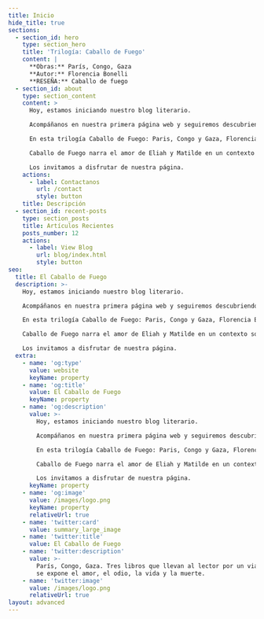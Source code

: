 ```yaml
---
title: Inicio
hide_title: true
sections:
  - section_id: hero
    type: section_hero
    title: 'Trilogía: Caballo de Fuego'
    content: |
      **Obras:** París, Congo, Gaza
      **Autor:** Florencia Bonelli
      **RESEÑA:** Caballo de fuego
  - section_id: about
    type: section_content
    content: >
      Hoy, estamos iniciando nuestro blog literario.

      Acompáñanos en nuestra primera página web y seguiremos descubriendo el mundo real.

      En esta trilogía Caballo de Fuego: Paris, Congo y Gaza, Florencia Bonelli nos sorprende por su lenguaje, historicidad y ese estímulo constante a través de sus personajes que nos mantienen despiertos y soñando. Para la escritora fue un reto y para el lector es y será el vuelo de la imaginación con la realidad que lo circunda. Conjugar ambos es sentir, pensar y vivir. 

      Caballo de Fuego narra el amor de Eliah y Matilde en un contexto socio histórico múltiple donde la lucha del desvalido se debilita por la influencia torrencial del poder sobre los recursos naturales y humanos. 

      Los invitamos a disfrutar de nuestra página.
    actions:
      - label: Contactanos
        url: /contact
        style: button
    title: Descripción
  - section_id: recent-posts
    type: section_posts
    title: Artículos Recientes
    posts_number: 12
    actions:
      - label: View Blog
        url: blog/index.html
        style: button
seo:
  title: El Caballo de Fuego
  description: >-
    Hoy, estamos iniciando nuestro blog literario.

    Acompáñanos en nuestra primera página web y seguiremos descubriendo el mundo real.

    En esta trilogía Caballo de Fuego: Paris, Congo y Gaza, Florencia Bonelli nos sorprende por su lenguaje, historicidad y ese estímulo constante a través de sus personajes que nos mantienen despiertos y soñando. Para la escritora fue un reto y para el lector es y será el vuelo de la imaginación con la realidad que lo circunda. Conjugar ambos es sentir, pensar y vivir. 

    Caballo de Fuego narra el amor de Eliah y Matilde en un contexto socio histórico múltiple donde la lucha del desvalido se debilita por la influencia torrencial del poder sobre los recursos naturales y humanos. 

    Los invitamos a disfrutar de nuestra página.
  extra:
    - name: 'og:type'
      value: website
      keyName: property
    - name: 'og:title'
      value: El Caballo de Fuego
      keyName: property
    - name: 'og:description'
      value: >-
        Hoy, estamos iniciando nuestro blog literario.

        Acompáñanos en nuestra primera página web y seguiremos descubriendo el mundo real.

        En esta trilogía Caballo de Fuego: Paris, Congo y Gaza, Florencia Bonelli nos sorprende por su lenguaje, historicidad y ese estímulo constante a través de sus personajes que nos mantienen despiertos y soñando. Para la escritora fue un reto y para el lector es y será el vuelo de la imaginación con la realidad que lo circunda. Conjugar ambos es sentir, pensar y vivir. 

        Caballo de Fuego narra el amor de Eliah y Matilde en un contexto socio histórico múltiple donde la lucha del desvalido se debilita por la influencia torrencial del poder sobre los recursos naturales y humanos. 

        Los invitamos a disfrutar de nuestra página.
      keyName: property
    - name: 'og:image'
      value: /images/logo.png
      keyName: property
      relativeUrl: true
    - name: 'twitter:card'
      value: summary_large_image
    - name: 'twitter:title'
      value: El Caballo de Fuego
    - name: 'twitter:description'
      value: >-
        París, Congo, Gaza. Tres libros que llevan al lector por un viaje donde
        se expone el amor, el odio, la vida y la muerte.
    - name: 'twitter:image'
      value: /images/logo.png
      relativeUrl: true
layout: advanced
---
```

